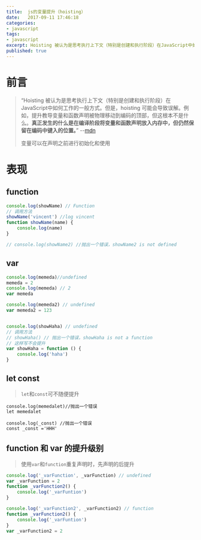 ```yaml
---
title:  js的变量提升（hoisting）
date:   2017-09-11 17:46:18
categories:
- javascript
tags:
- javascript
excerpt: Hoisting 被认为是思考执行上下文（特别是创建和执行阶段）在JavaScript中如何工作的一般方式。但是，hoisting 可能会导致误解。例如，提升教导变量和函数声明被物理移动到编码的顶部，但这根本不是什么。真正发生的什么是在编译阶段将变量和函数声明放入内存中，但仍然保留在编码中键入的位置。 -- mdn
published: true
---
```

# 前言
> “Hoisting 被认为是思考执行上下文（特别是创建和执行阶段）在JavaScript中如何工作的一般方式。但是，hoisting 可能会导致误解。例如，提升教导变量和函数声明被物理移动到编码的顶部，但这根本不是什么。**真正发生的什么是在编译阶段将变量和函数声明放入内存中，但仍然保留在编码中键入的位置。**” --[mdn](https://developer.mozilla.org/zh-CN/docs/Glossary/Hoisting)
> 
> 变量可以在声明之前进行初始化和使用

# 表现
## function
```javaScript
console.log(showName) // Function
// 调用方法
showName('vincent') //log vincent
function showName(name) {
	console.log(name)
}

// console.log(showName2) //抛出一个错误，showName2 is not defined
```

## var
```javaScript
console.log(memeda)//undefined
memeda = 2
console.log(memeda) // 2
var memeda

console.log(memeda2) // undefined
var memeda2 = 123


console.log(showHaha) // undefined
// 调用方法
// showHaha() // 抛出一个错误，showHaha is not a function
// 这样写不会提升
var showHaha = function () {
	console.log('haha')
}
```

## let const
> `let`和`const`可不随便提升

```javaScipt
console.log(memedalet)//抛出一个错误
let memedalet

console.log(_const) //抛出一个错误
const _const ='HHH'
```

## function 和 var 的提升级别
> 使用`var`和`function`重复声明时，先声明的后提升 

```javaScript
console.log('_varFunction', _varFunction) // undefined
var _varFunction = 2
function _varFunction2() {
	console.log('_varFuntion')
}

console.log('_varFunction2', _varFunction2) // function
function _varFunction2() {
	console.log('_varFuntion')
}
var _varFunction2 = 2
```